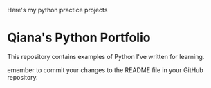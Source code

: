 Here's my python practice projects
# Qiana's Python Portfolio
This repository contains examples of Python I've written for learning. 

emember to commit your changes to the README file in your GitHub repository.

